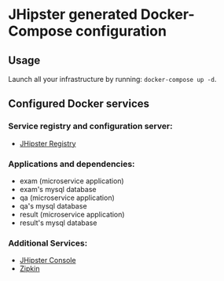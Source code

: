 # JHipster generated Docker-Compose configuration

## Usage

Launch all your infrastructure by running: `docker-compose up -d`.

## Configured Docker services

### Service registry and configuration server:

- [JHipster Registry](http://localhost:8761)

### Applications and dependencies:

- exam (microservice application)
- exam's mysql database
- qa (microservice application)
- qa's mysql database
- result (microservice application)
- result's mysql database

### Additional Services:

- [JHipster Console](http://localhost:5601)
- [Zipkin](http://localhost:9411)
